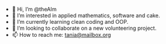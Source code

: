 - 👋 Hi, I’m @theAlm
- 👀 I’m interested in applied mathematics, software and cake.
- 🌱 I’m currently learning clean coding and OOP.
- 💞️ I’m looking to collaborate on a new volunteering project.
- 📫 How to reach me: tania@mailbox.org

<!---
theAlm/theAlm is a ✨ special ✨ repository because its `README.md` (this file) appears on your GitHub profile.
You can click the Preview link to take a look at your changes.
--->
